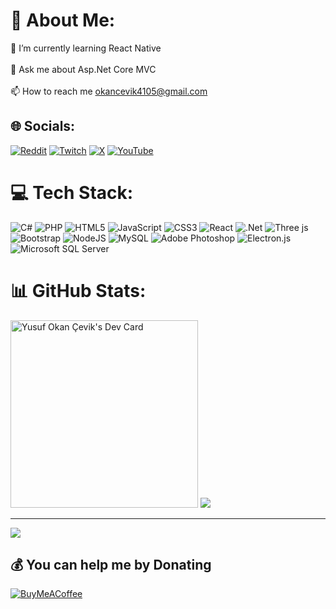 # 💫 About Me:
🌱 I’m currently learning React Native<br><br>💬 Ask me about Asp.Net Core MVC <br><br>📫 How to reach me okancevik4105@gmail.com


## 🌐 Socials:
[![Reddit](https://img.shields.io/badge/Reddit-%23FF4500.svg?logo=Reddit&logoColor=white)](https://reddit.com/user/x_Holland) [![Twitch](https://img.shields.io/badge/Twitch-%239146FF.svg?logo=Twitch&logoColor=white)](https://twitch.tv/x_Holland) [![X](https://img.shields.io/badge/X-black.svg?logo=X&logoColor=white)](https://x.com/xHolland7) [![YouTube](https://img.shields.io/badge/YouTube-%23FF0000.svg?logo=YouTube&logoColor=white)](https://youtube.com/@x_holland) 

# 💻 Tech Stack:
![C#](https://img.shields.io/badge/c%23-%23239120.svg?style=for-the-badge&logo=csharp&logoColor=white) ![PHP](https://img.shields.io/badge/php-%23777BB4.svg?style=for-the-badge&logo=php&logoColor=white) ![HTML5](https://img.shields.io/badge/html5-%23E34F26.svg?style=for-the-badge&logo=html5&logoColor=white) ![JavaScript](https://img.shields.io/badge/javascript-%23323330.svg?style=for-the-badge&logo=javascript&logoColor=%23F7DF1E) ![CSS3](https://img.shields.io/badge/css3-%231572B6.svg?style=for-the-badge&logo=css3&logoColor=white) ![React](https://img.shields.io/badge/react-%2320232a.svg?style=for-the-badge&logo=react&logoColor=%2361DAFB)  ![.Net](https://img.shields.io/badge/.NET-5C2D91?style=for-the-badge&logo=.net&logoColor=white) ![Three js](https://img.shields.io/badge/threejs-black?style=for-the-badge&logo=three.js&logoColor=white) ![Bootstrap](https://img.shields.io/badge/bootstrap-%238511FA.svg?style=for-the-badge&logo=bootstrap&logoColor=white) ![NodeJS](https://img.shields.io/badge/node.js-6DA55F?style=for-the-badge&logo=node.js&logoColor=white) ![MySQL](https://img.shields.io/badge/mysql-%2300000f.svg?style=for-the-badge&logo=mysql&logoColor=white) ![Adobe Photoshop](https://img.shields.io/badge/adobe%20photoshop-%2331A8FF.svg?style=for-the-badge&logo=adobe%20photoshop&logoColor=white) ![Electron.js](https://img.shields.io/badge/Electron-191970?style=for-the-badge&logo=Electron&logoColor=white) ![Microsoft SQL Server](https://img.shields.io/badge/Microsoft_SQL_Server-CC2927?style=for-the-badge&logo=microsoft-sql-server&logoColor=white)

# 📊 GitHub Stats:

<a href="https://app.daily.dev/xholland"><img style="float=right" src="https://api.daily.dev/devcards/e4b7cbf425504219b1932306c5e0c867.png?r=pia" width="300" alt="Yusuf Okan Çevik's Dev Card"/></a>
![](https://github-readme-stats.vercel.app/api/top-langs/?username=xHolland0&theme=dark&hide_border=false&include_all_commits=false&count_private=false&layout=compact)

---
[![](https://visitcount.itsvg.in/api?id=xHolland41&icon=0&color=0)](https://visitcount.itsvg.in)



  ## 💰 You can help me by Donating

  [![BuyMeACoffee](https://img.shields.io/badge/Buy%20Me%20a%20Coffee-ffdd00?style=for-the-badge&logo=buy-me-a-coffee&logoColor=black)](https://www.buymeacoffee.com/okancevik46) 


  
  
